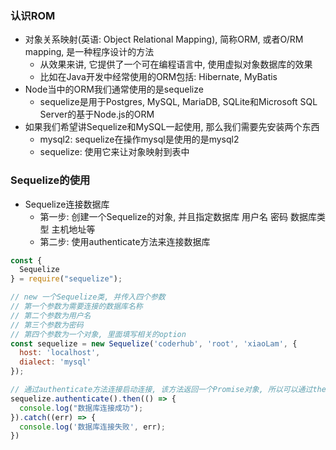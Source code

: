### 认识ROM
+ 对象关系映射(英语: Object Relational Mapping), 简称ORM, 或者O/RM mapping, 是一种程序设计的方法
  - 从效果来讲, 它提供了一个可在编程语言中, 使用虚拟对象数据库的效果
  - 比如在Java开发中经常使用的ORM包括: Hibernate, MyBatis
+ Node当中的ORM我们通常使用的是sequelize
  - sequelize是用于Postgres, MySQL, MariaDB, SQLite和Microsoft SQL Server的基于Node.js的ORM
+ 如果我们希望讲Sequelize和MySQL一起使用, 那么我们需要先安装两个东西
  - mysql2: sequelize在操作mysql是使用的是mysql2
  - sequelize: 使用它来让对象映射到表中

### Sequelize的使用 
+ Sequelize连接数据库
  - 第一步: 创建一个Sequelize的对象, 并且指定数据库 用户名 密码 数据库类型 主机地址等
  - 第二步: 使用authenticate方法来连接数据库
``` js
const {
  Sequelize
} = require("sequelize");

// new 一个Sequelize类, 并传入四个参数
// 第一个参数为需要连接的数据库名称
// 第二个参数为用户名
// 第三个参数为密码
// 第四个参数为一个对象, 里面填写相关的option
const sequelize = new Sequelize('coderhub', 'root', 'xiaoLam', {
  host: 'localhost',
  dialect: 'mysql'
});

// 通过authenticate方法连接启动连接, 该方法返回一个Promise对象, 所以可以通过then和catch获取返回的信息
sequelize.authenticate().then(() => {
  console.log("数据库连接成功");
}).catch((err) => {
  console.log('数据库连接失败', err);
})
```